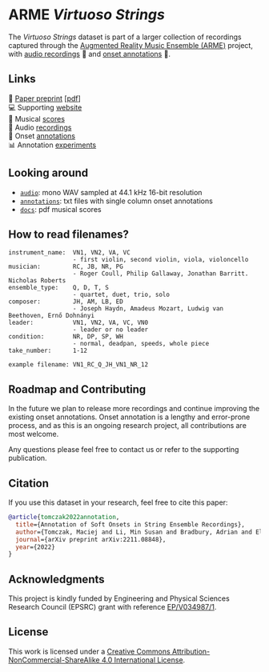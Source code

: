 # ARME *Virtuoso Strings*

The *Virtuoso Strings* dataset is part of a larger collection of recordings captured through the [Augmented Reality Music Ensemble (ARME)](https://arme-project.co.uk/) project, with [audio recordings](./audio/) :violin: and [onset annotations](./annotations/) :memo:.

## Links

:microscope: [Paper preprint](http://128.84.21.203/abs/2211.08848) [[pdf](http://128.84.21.203/pdf/2211.08848)]  
:computer: Supporting [website](https://arme-project.co.uk/demos/virtuoso-strings)  
:musical_score: Musical [scores](/docs/scores/)  
:musical_note: Audio [recordings](https://github.com/arme-project/virtuoso-strings/releases)  
:memo: Onset [annotations](/annotations/)  
:bar_chart: Annotation [experiments](https://github.com/arme-project/haydn-annotation-dataset)  

## Looking around
* [`audio`](/audio/): mono WAV sampled at 44.1 kHz 16-bit resolution
* [`annotations`](/annotations/): txt files with single column onset annotations
* [`docs`](/docs/scores/): pdf musical scores

## How to read filenames?

```JS
instrument_name:  VN1, VN2, VA, VC
                  - first violin, second violin, viola, violoncello
musician:         RC, JB, NR, PG
                  - Roger Coull, Philip Gallaway, Jonathan Barritt. Nicholas Roberts
ensemble_type:    Q, D, T, S 
                  - quartet, duet, trio, solo
composer:         JH, AM, LB, ED 
                  - Joseph Haydn, Amadeus Mozart, Ludwig van Beethoven, Ernő Dohnányi
leader:           VN1, VN2, VA, VC, VN0 
                  - leader or no leader
condition:        NR, DP, SP, WH
                  - normal, deadpan, speeds, whole piece
take_number:      1-12

example filename: VN1_RC_Q_JH_VN1_NR_12
```

## Roadmap and Contributing
In the future we plan to release more recordings and continue improving the existing onset annotations. Onset annotation is a lengthy and error-prone process, and as this is an ongoing research project, all contributions are most welcome.

Any questions please feel free to contact us or refer to the supporting publication. 

## Citation
If you use this dataset in your research, feel free to cite this paper:

```bibtex
@article{tomczak2022annotation,
  title={Annotation of Soft Onsets in String Ensemble Recordings}, 
  author={Tomczak, Maciej and Li, Min Susan and Bradbury, Adrian and Elliott, Mark and Stables, Ryan and Witek, Maria and Goodman, Tom and Abdlkarim, Diar and Di Luca, Massimiliano and Wing, Alan and Hockman, Jason},
  journal={arXiv preprint arXiv:2211.08848},
  year={2022}
}
```

## Acknowledgments
This project is kindly funded by Engineering and Physical Sciences Research Council (EPSRC) grant with reference [EP/V034987/1](https://gow.epsrc.ukri.org/NGBOViewGrant.aspx?GrantRef=EP/V034987/1). 

## License
This work is licensed under a [Creative Commons Attribution-NonCommercial-ShareAlike 4.0 International License](https://creativecommons.org/licenses/by-nc-sa/4.0/).
